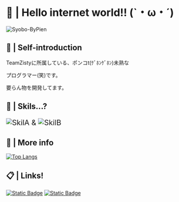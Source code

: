 # 👋 | Hello internet world!! (`・ω・´)

![Syobo-ByPien](https://github.com/user-attachments/assets/5182158a-7d3f-460e-b5fd-b0f3db2f0b90)

## 🤔 | Self-introduction
TeamZistyに所属している、ポンコt(ｹﾞﾎﾝｹﾞﾎﾝ)未熟な

プログラマー(笑)です。

要らん物を開発してます。

## 🔨 | Skils...?

<p style="font-size : 20px"><img alt="SkilA" src="https://skillicons.dev/icons?theme=dark&perline=7&i=html,css,cs,visualstudio,vscode,powershell" /> & <img alt="SkilB" src="https://skillicons.dev/icons?theme=dark&perline=7&i=windows,raspberrypi" /></p>

## 💠 | More info

[![Top Langs](https://github-readme-stats.vercel.app/api/top-langs/?username=syobosyobonn&theme=vue-dark&show_icons=true&layout=compact)](https://github.com/mo-ri-regen/github-readme-stats)

## 📋 | Links!

<a href="https://syobosyobonn.github.io"><img alt="Static Badge" src="https://img.shields.io/badge/My_Page-Click_here!-green"></a>
<a href="https://x.com/@Syobosyobonn2"><img alt="Static Badge" src="https://img.shields.io/badge/My_Twitter-Click_here!-blue"></a>
